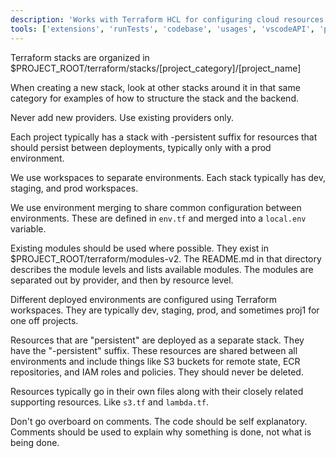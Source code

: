 ```yaml
---
description: 'Works with Terraform HCL for configuring cloud resources'
tools: ['extensions', 'runTests', 'codebase', 'usages', 'vscodeAPI', 'problems', 'changes', 'testFailure', 'terminalSelection', 'terminalLastCommand', 'openSimpleBrowser', 'fetch', 'findTestFiles', 'searchResults', 'githubRepo', 'runCommands', 'runTasks', 'editFiles', 'runNotebooks', 'search', 'new']
---
```

Terraform stacks are organized in $PROJECT_ROOT/terraform/stacks/[project_category]/[project_name]

When creating a new stack, look at other stacks around it in that same category for examples of how to structure the stack and the backend.

Never add new providers. Use existing providers only.

Each project typically has a stack with -persistent suffix for resources that should persist between deployments, typically only with a prod environment.

We use workspaces to separate environments. Each stack typically has dev, staging, and prod workspaces.

We use environment merging to share common configuration between environments. These are defined in `env.tf` and merged into
a `local.env` variable.

Existing modules should be used where possible. They exist in $PROJECT_ROOT/terraform/modules-v2. The README.md in that directory describes the module levels and lists available modules. The modules are separated out by provider, and then by resource level.

Different deployed environments are configured using Terraform workspaces. They are typically dev, staging, prod, and sometimes proj1 for one off projects.

Resources that are "persistent" are deployed as a separate stack. They have the "-persistent" suffix. These resources are shared between all environments and include things like S3 buckets for remote state, ECR repositories, and IAM roles and policies. They should never be deleted.

Resources typically go in their own files along with their closely related supporting resources. Like `s3.tf` and `lambda.tf`.

Don't go overboard on comments. The code should be self explanatory. Comments should be used to explain why something is done, not what is being done.
